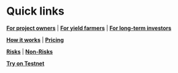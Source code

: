 # Quick links

**[For project owners](ForProjectOwners.md)** | **[For yield farmers](ForYieldFarmers.md)** | **[For long-term investors](ForLongTermInvestors.md)**

**[How it works](how-it-works.md)** | **[Pricing](pricing.md)**

**[Risks](risks.md#what-are-the-risks)** | **[Non-Risks](risks.md#what-are-the-non-risks)**

**[Try on Testnet](faq/ForProjectOwners.md#can-i-try-coliquidity-on-testnet)**
